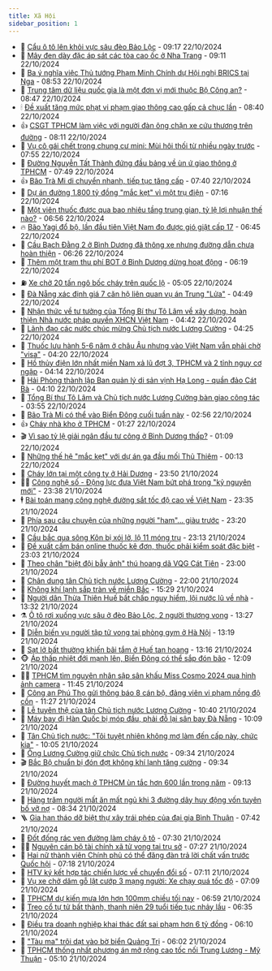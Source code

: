 ```yaml
---
title: Xã Hội
sidebar_position: 1
---
```


<!-- dantri-xa-hoi:START -->
- 🫣 [Cẩu ô tô lên khỏi vực sâu đèo Bảo Lộc](https://dantri.com.vn/xa-hoi/cau-o-to-len-khoi-vuc-sau-deo-bao-loc-20241022154929069.htm) - 09:17 22/10/2024
- 💼 [Mây đen dày đặc áp sát các tòa cao ốc ở Nha Trang](https://dantri.com.vn/xa-hoi/may-den-day-dac-ap-sat-cac-toa-cao-oc-o-nha-trang-20241022154525173.htm) - 09:11 22/10/2024
- 🎊 [Ba ý nghĩa việc Thủ tướng Phạm Minh Chính dự Hội nghị BRICS tại Nga](https://dantri.com.vn/xa-hoi/ba-y-nghia-viec-thu-tuong-pham-minh-chinh-du-hoi-nghi-brics-tai-nga-20241022154416896.htm) - 08:53 22/10/2024
- 🙉 [Trung tâm dữ liệu quốc gia là một đơn vị mới thuộc Bộ Công an?](https://dantri.com.vn/xa-hoi/trung-tam-du-lieu-quoc-gia-la-mot-don-vi-moi-thuoc-bo-cong-an-20241022153419737.htm) - 08:47 22/10/2024
- 🕯 [Đề xuất tăng mức phạt vi phạm giao thông cao gấp cả chục lần](https://dantri.com.vn/xa-hoi/de-xuat-tang-muc-phat-vi-pham-giao-thong-cao-gap-ca-chuc-lan-20241022120950872.htm) - 08:40 22/10/2024
- 👍 [CSGT TPHCM làm việc với người đàn ông chặn xe cứu thương trên đường](https://dantri.com.vn/xa-hoi/csgt-tphcm-lam-viec-voi-nguoi-dan-ong-chan-xe-cuu-thuong-tren-duong-20241022145459842.htm) - 08:11 22/10/2024
- 🤖 [Vụ cô gái chết trong chung cư mini: Mùi hôi thối từ nhiều ngày trước](https://dantri.com.vn/xa-hoi/vu-co-gai-chet-trong-chung-cu-mini-mui-hoi-thoi-tu-nhieu-ngay-truoc-20241022143717558.htm) - 07:55 22/10/2024
- 🙉 [Đường Nguyễn Tất Thành đứng đầu bảng về ùn ứ giao thông ở TPHCM](https://dantri.com.vn/xa-hoi/duong-nguyen-tat-thanh-dung-dau-bang-ve-un-u-giao-thong-o-tphcm-20241022143532080.htm) - 07:49 22/10/2024
- 👍 [Bão Trà Mi di chuyển nhanh, tiếp tục tăng cấp](https://dantri.com.vn/xa-hoi/bao-tra-mi-di-chuyen-nhanh-tiep-tuc-tang-cap-20241022143415896.htm) - 07:40 22/10/2024
- 🗽 [Dự án đường 1.800 tỷ đồng &quot;mắc kẹt&quot; vì một trụ điện](https://dantri.com.vn/xa-hoi/du-an-duong-1800-ty-dong-mac-ket-vi-mot-tru-dien-20241022133137399.htm) - 07:16 22/10/2024
- 🗽 [Một viên thuốc được qua bao nhiêu tầng trung gian, tỷ lệ lợi nhuận thế nào?](https://dantri.com.vn/xa-hoi/mot-vien-thuoc-duoc-qua-bao-nhieu-tang-trung-gian-ty-le-loi-nhuan-the-nao-20241022132325806.htm) - 06:56 22/10/2024
- 🔥 [Bão Yagi đổ bộ, lần đầu tiên Việt Nam đo được gió giật cấp 17](https://dantri.com.vn/xa-hoi/bao-yagi-do-bo-lan-dau-tien-viet-nam-do-duoc-gio-giat-cap-17-20241022125111982.htm) - 06:45 22/10/2024
- 🦒 [Cầu Bạch Đằng 2 ở Bình Dương đã thông xe nhưng đường dẫn chưa hoàn thiện](https://dantri.com.vn/xa-hoi/cau-bach-dang-2-o-binh-duong-da-thong-xe-nhung-duong-dan-chua-hoan-thien-20241022130432434.htm) - 06:26 22/10/2024
- 🧐 [Thêm một trạm thu phí BOT ở Bình Dương dừng hoạt động](https://dantri.com.vn/xa-hoi/them-mot-tram-thu-phi-bot-o-binh-duong-dung-hoat-dong-20241022131730595.htm) - 06:19 22/10/2024
- ⛽️ [Xe chở 20 tấn ngô bốc cháy trên quốc lộ](https://dantri.com.vn/xa-hoi/xe-cho-20-tan-ngo-boc-chay-tren-quoc-lo-20241022120116697.htm) - 05:05 22/10/2024
- 🚀 [Đà Nẵng xác định giá 7 căn hộ liên quan vụ án Trung &quot;Lửa&quot;](https://dantri.com.vn/xa-hoi/da-nang-xac-dinh-gia-7-can-ho-lien-quan-vu-an-trung-lua-20241022104605778.htm) - 04:49 22/10/2024
- 🦒 [Nhận thức về tư tưởng của Tổng Bí thư Tô Lâm về xây dựng, hoàn thiện Nhà nước pháp quyền XHCN Việt Nam](https://dantri.com.vn/xa-hoi/nhan-thuc-ve-tu-tuong-cua-tong-bi-thu-to-lam-ve-xay-dung-hoan-thien-nha-nuoc-phap-quyen-xhcn-viet-nam-20241022114146945.htm) - 04:42 22/10/2024
- 🦅 [Lãnh đạo các nước chúc mừng Chủ tịch nước Lương Cường](https://dantri.com.vn/xa-hoi/lanh-dao-cac-nuoc-chuc-mung-chu-tich-nuoc-luong-cuong-20241022111303048.htm) - 04:25 22/10/2024
- 🚀 [Thuốc lưu hành 5-6 năm ở châu Âu nhưng vào Việt Nam vẫn phải chờ &quot;visa&quot;](https://dantri.com.vn/xa-hoi/thuoc-luu-hanh-5-6-nam-o-chau-au-nhung-vao-viet-nam-van-phai-cho-visa-20241022111019451.htm) - 04:20 22/10/2024
- 🦅 [Hồ thủy điện lớn nhất miền Nam xả lũ đợt 3, TPHCM và 2 tỉnh nguy cơ ngập](https://dantri.com.vn/xa-hoi/ho-thuy-dien-lon-nhat-mien-nam-xa-lu-dot-3-tphcm-va-2-tinh-nguy-co-ngap-20241022103918318.htm) - 04:14 22/10/2024
- 🤠 [Hải Phòng thành lập Ban quản lý di sản vịnh Hạ Long - quần đảo Cát Bà](https://dantri.com.vn/xa-hoi/hai-phong-thanh-lap-ban-quan-ly-di-san-vinh-ha-long-quan-dao-cat-ba-20241022105226170.htm) - 04:10 22/10/2024
- 💄 [Tổng Bí thư Tô Lâm và Chủ tịch nước Lương Cường bàn giao công tác](https://dantri.com.vn/xa-hoi/tong-bi-thu-to-lam-va-chu-tich-nuoc-luong-cuong-ban-giao-cong-tac-20241022105522325.htm) - 03:55 22/10/2024
- 🥷 [Bão Trà Mi có thể vào Biển Đông cuối tuần này](https://dantri.com.vn/xa-hoi/bao-tra-mi-co-the-vao-bien-dong-cuoi-tuan-nay-20241022094548315.htm) - 02:56 22/10/2024
- 👍 [Cháy nhà kho ở TPHCM](https://dantri.com.vn/xa-hoi/chay-nha-kho-o-tphcm-20241022082357085.htm) - 01:27 22/10/2024
- 🎬 [Vì sao tỷ lệ giải ngân đầu tư công ở Bình Dương thấp?](https://dantri.com.vn/xa-hoi/vi-sao-ty-le-giai-ngan-dau-tu-cong-o-binh-duong-thap-20241021142546023.htm) - 01:09 22/10/2024
- 🦒 [Những thế hệ &quot;mắc kẹt&quot; với dự án ga đầu mối Thủ Thiêm](https://dantri.com.vn/xa-hoi/nhung-the-he-mac-ket-voi-du-an-ga-dau-moi-thu-thiem-20241017162214069.htm) - 00:13 22/10/2024
- 🌊 [Cháy lớn tại một công ty ở Hải Dương](https://dantri.com.vn/xa-hoi/chay-lon-tai-mot-cong-ty-o-hai-duong-20241022063957994.htm) - 23:50 21/10/2024
- 🧑‍💻 [Công nghệ số - Động lực đưa Việt Nam bứt phá trong &quot;kỷ nguyên mới&quot;](https://dantri.com.vn/xa-hoi/cong-nghe-so-dong-luc-dua-viet-nam-but-pha-trong-ky-nguyen-moi-20241020145916089.htm) - 23:38 21/10/2024
- 🕴 [Bài toán mang công nghệ đường sắt tốc độ cao về Việt Nam](https://dantri.com.vn/xa-hoi/bai-toan-mang-cong-nghe-duong-sat-toc-do-cao-ve-viet-nam-20241022001059285.htm) - 23:35 21/10/2024
- 🤔 [Phía sau câu chuyện của những người &quot;ham&quot;... giàu trước](https://dantri.com.vn/xa-hoi/phia-sau-cau-chuyen-cua-nhung-nguoi-ham-giau-truoc-20241021204406630.htm) - 23:20 21/10/2024
- 💄 [Cầu bắc qua sông Kôn bị xói lở, lộ 11 móng trụ](https://dantri.com.vn/xa-hoi/cau-bac-qua-song-kon-bi-xoi-lo-lo-11-mong-tru-20241021191351409.htm) - 23:13 21/10/2024
- 🧠 [Đề xuất cấm bán online thuốc kê đơn, thuốc phải kiểm soát đặc biệt](https://dantri.com.vn/xa-hoi/de-xuat-cam-ban-online-thuoc-ke-don-thuoc-phai-kiem-soat-dac-biet-20241021233552974.htm) - 23:03 21/10/2024
- 🦣 [Theo chân &quot;biệt đội bẫy ảnh&quot; thú hoang dã VQG Cát Tiên](https://dantri.com.vn/xa-hoi/theo-chan-biet-doi-bay-anh-thu-hoang-da-vqg-cat-tien-20241022042735439.htm) - 23:00 21/10/2024
- 💫 [Chân dung tân Chủ tịch nước Lương Cường](https://dantri.com.vn/xa-hoi/chan-dung-tan-chu-tich-nuoc-luong-cuong-20241021113513473.htm) - 22:00 21/10/2024
- 🚀 [Không khí lạnh sắp tràn về miền Bắc](https://dantri.com.vn/xa-hoi/khong-khi-lanh-sap-tran-ve-mien-bac-20241021220654907.htm) - 15:29 21/10/2024
- 🤔 [Người dân Thừa Thiên Huế bất chấp nguy hiểm, lội nước lũ về nhà](https://dantri.com.vn/xa-hoi/nguoi-dan-thua-thien-hue-bat-chap-nguy-hiem-loi-nuoc-lu-ve-nha-20241021190121722.htm) - 13:32 21/10/2024
- ⚗️ [Ô tô rơi xuống vực sâu ở đèo Bảo Lộc, 2 người thương vong](https://dantri.com.vn/xa-hoi/o-to-roi-xuong-vuc-sau-o-deo-bao-loc-2-nguoi-thuong-vong-20241021195754165.htm) - 13:27 21/10/2024
- 🫶 [Diễn biến vụ người tập tử vong tại phòng gym ở Hà Nội](https://dantri.com.vn/xa-hoi/dien-bien-vu-nguoi-tap-tu-vong-tai-phong-gym-o-ha-noi-20241021195424822.htm) - 13:19 21/10/2024
- 🌮 [Sạt lở bất thường khiến bãi tắm ở Huế tan hoang](https://dantri.com.vn/xa-hoi/sat-lo-bat-thuong-khien-bai-tam-o-hue-tan-hoang-20241021194225008.htm) - 13:16 21/10/2024
- 🐵 [Áp thấp nhiệt đới mạnh lên, Biển Đông có thể sắp đón bão](https://dantri.com.vn/xa-hoi/ap-thap-nhiet-doi-manh-len-bien-dong-co-the-sap-don-bao-20241021185806003.htm) - 12:09 21/10/2024
- 🧑‍🏫 [TPHCM tìm nguyên nhân sập sân khấu Miss Cosmo 2024 qua hình ảnh camera](https://dantri.com.vn/xa-hoi/tphcm-tim-nguyen-nhan-sap-san-khau-miss-cosmo-2024-qua-hinh-anh-camera-20241021180906355.htm) - 11:45 21/10/2024
- 💫 [Công an Phú Thọ gửi thông báo 8 cán bộ, đảng viên vi phạm nồng độ cồn](https://dantri.com.vn/xa-hoi/cong-an-phu-tho-gui-thong-bao-8-can-bo-dang-vien-vi-pham-nong-do-con-20241021174149862.htm) - 11:27 21/10/2024
- 🦩 [Lễ tuyên thệ của tân Chủ tịch nước Lương Cường](https://dantri.com.vn/xa-hoi/le-tuyen-the-cua-tan-chu-tich-nuoc-luong-cuong-20241021173330757.htm) - 10:40 21/10/2024
- 🦄 [Máy bay đi Hàn Quốc bị móp đầu, phải đỗ lại sân bay Đà Nẵng](https://dantri.com.vn/xa-hoi/may-bay-di-han-quoc-bi-mop-dau-phai-do-lai-san-bay-da-nang-20241021152206924.htm) - 10:09 21/10/2024
- 💂 [Tân Chủ tịch nước: &quot;Tôi tuyệt nhiên không mơ làm đến cấp này, chức kia&quot;](https://dantri.com.vn/xa-hoi/tan-chu-tich-nuoc-toi-tuyet-nhien-khong-mo-lam-den-cap-nay-chuc-kia-20241021165639356.htm) - 10:05 21/10/2024
- 💄 [Ông Lương Cường giữ chức Chủ tịch nước](https://dantri.com.vn/xa-hoi/ong-luong-cuong-giu-chuc-chu-tich-nuoc-20241020215545176.htm) - 09:34 21/10/2024
- 🎬 [Bắc Bộ chuẩn bị đón đợt không khí lạnh tăng cường](https://dantri.com.vn/xa-hoi/bac-bo-chuan-bi-don-dot-khong-khi-lanh-tang-cuong-20241021162459942.htm) - 09:34 21/10/2024
- 👀 [Đường huyết mạch ở TPHCM ùn tắc hơn 600 lần trong năm](https://dantri.com.vn/xa-hoi/duong-huyet-mach-o-tphcm-un-tac-hon-600-lan-trong-nam-20241021152944949.htm) - 09:13 21/10/2024
- 💃 [Hàng trăm người mất ăn mất ngủ khi 3 đường dây huy động vốn tuyên bố vỡ nợ](https://dantri.com.vn/xa-hoi/hang-tram-nguoi-mat-an-mat-ngu-khi-3-duong-day-huy-dong-von-tuyen-bo-vo-no-20241021143547350.htm) - 08:34 21/10/2024
- 🪜 [Gia hạn tháo dỡ biệt thự xây trái phép của đại gia Bình Thuận](https://dantri.com.vn/xa-hoi/gia-han-thao-do-biet-thu-xay-trai-phep-cua-dai-gia-binh-thuan-20241021143042706.htm) - 07:42 21/10/2024
- 📝 [Đốt đống rác ven đường làm cháy ô tô](https://dantri.com.vn/xa-hoi/dot-dong-rac-ven-duong-lam-chay-o-to-20241021142645018.htm) - 07:30 21/10/2024
- 🧑‍💻 [Nguyên cán bộ tài chính xã tử vong tại trụ sở](https://dantri.com.vn/xa-hoi/nguyen-can-bo-tai-chinh-xa-tu-vong-tai-tru-so-20241021141156923.htm) - 07:27 21/10/2024
- 👺 [Hai nữ thành viên Chính phủ có thể đăng đàn trả lời chất vấn trước Quốc hội](https://dantri.com.vn/xa-hoi/hai-nu-thanh-vien-chinh-phu-co-the-dang-dan-tra-loi-chat-van-truoc-quoc-hoi-20241021141030703.htm) - 07:18 21/10/2024
- 🌮 [HTV ký kết hợp tác chiến lược về chuyển đổi số](https://dantri.com.vn/xa-hoi/htv-ky-ket-hop-tac-chien-luoc-ve-chuyen-doi-so-20241021120007496.htm) - 07:11 21/10/2024
- 🤭 [Vụ xe chở dăm gỗ lật cướp 3 mạng người: Xe chạy quá tốc độ](https://dantri.com.vn/xa-hoi/vu-xe-cho-dam-go-lat-cuop-3-mang-nguoi-xe-chay-qua-toc-do-20241021133035171.htm) - 07:09 21/10/2024
- 💪 [TPHCM dự kiến mưa lớn hơn 100mm chiều tối nay](https://dantri.com.vn/xa-hoi/tphcm-du-kien-mua-lon-hon-100mm-chieu-toi-nay-20241021134029331.htm) - 06:59 21/10/2024
- 🧰 [Treo cổ tự tử bất thành, thanh niên 29 tuổi tiếp tục nhảy lầu](https://dantri.com.vn/xa-hoi/treo-co-tu-tu-bat-thanh-thanh-nien-29-tuoi-tiep-tuc-nhay-lau-20241021132119736.htm) - 06:35 21/10/2024
- 🤡 [Điều tra doanh nghiệp khai thác đất sai phạm hơn 6 tỷ đồng](https://dantri.com.vn/xa-hoi/dieu-tra-doanh-nghiep-khai-thac-dat-sai-pham-hon-6-ty-dong-20241021114415559.htm) - 06:10 21/10/2024
- 🦆 [&quot;Tàu ma&quot; trôi dạt vào bờ biển Quảng Trị](https://dantri.com.vn/xa-hoi/tau-ma-troi-dat-vao-bo-bien-quang-tri-20241021124858386.htm) - 06:02 21/10/2024
- 🦍 [TPHCM thống nhất phương án mở rộng cao tốc nối Trung Lương - Mỹ Thuận](https://dantri.com.vn/xa-hoi/tphcm-thong-nhat-phuong-an-mo-rong-cao-toc-noi-trung-luong-my-thuan-20241021120155926.htm) - 05:10 21/10/2024<!-- dantri-xa-hoi:END -->
